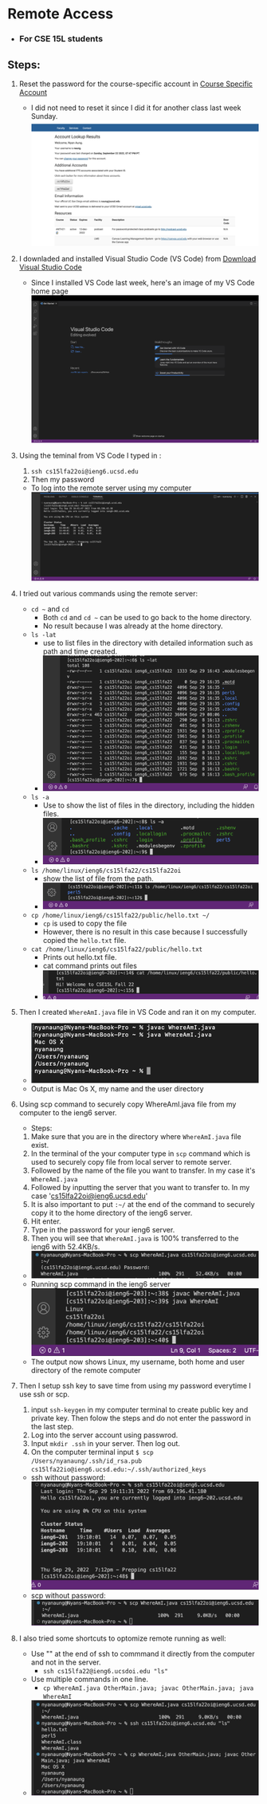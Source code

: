 # Remote Access
* ### For CSE 15L students

## Steps: 

1. Reset the password for the course-specific account in [Course Specific Account](https://sdacs.ucsd.edu/~icc/index.php)
   * I did not need to reset it since I did it for another class last week Sunday. ![UCSD Acc](UCSD%20Acc.png)

2. I downladed and installed Visual Studio Code (VS Code) from [Download Visual Studio Code](https://code.visualstudio.com/) 
   * Since I installed VS Code last week, here's an image of my VS Code home page ![VS Code](VS%20CODE.png) 

3. Using the teminal from VS Code I typed in : 
    1. `ssh cs15lfa22oi@ieng6.ucsd.edu` 
    2. Then my password
    * To log into the remote server using my computer ![firstTimeLogIn](firstTImeLogIn.png)

4. I tried out various commands using the remote server: 
    * `cd ~` and `cd`
       * Both `cd` and `cd ~` can be used to go back to the home directory.
       * No result because I was already at the home directory. 
    * `ls -lat` 
       * use to list files in the directory with detailed information such as path and time created.
       * ![ls -lat](Try-ls-lat.png)
    * `ls -a`
       * Use to show the list of files in the directory, including the hidden files.
       * ![ls -a](ls-a.png)
    * `ls /home/linux/ieng6/cs15lfa22/cs15lfa22oi`
       * show the list of file from the path.
       * ![ls /home](Try-ls.png)
    * `cp /home/linux/ieng6/cs15lfa22/public/hello.txt ~/`
       * `cp` is used to copy the file 
       * However, there is no result in this case because I successfully copied the `hello.txt` file. 
    * `cat /home/linux/ieng6/cs15lfa22/public/hello.txt`
       * Prints out hello.txt file.
       * cat command prints out files 
       * ![cat](Try-cat.png)

5. Then I created `WhereAmI.java` file in VS Code and ran it on my computer.
   * ![WhereAmI.java in computer](WhereAmI-in-computer.png)
   * Output is Mac Os X, my name and the user directory

6. Using scp command to securely copy WhereAmI.java file from my computer to the ieng6 server.
   * Steps: 
    1. Make sure that you are in the directory where `WhereAmI.java` file exist.
    2. In the terminal of the your computer type in `scp` command which is used to securely copy file from local server to remote server.
    3. Followed by the name of the file you want to transfer. In my case it's `WhereAmI.java`
    4. Followed by inputting the server that you want to transfer to. In my case 'cs15lfa22oi@ieng6.ucsd.edu'
    5. It is also important to put `:~/` at the end of the command to securely copy it to the home directory of the ieng6 server. 
    6. Hit enter.
    7. Type in the password for your ieng6 server. 
    8. Then you will see that `WhereAmI.java` is 100% transferred to the ieng6 with 52.4KB/s. 
   * ![Scp WhereAmI](Scp-WhereAmI.png)
   * Running scp command in the ieng6 server ![WhereAmI.java in server](WhereAmI-in-server.png)
   * The output now shows Linux, my username, both home and user directory of the remote computer
 
7. Then I setup ssh key to save time from using my password everytime I use ssh or scp.
   1. input `ssh-keygen` in my computer terminal to create public key and private key. Then folow the steps and do not enter the password in the last step. 
   2. Log into the server account using passwrod.
   3. Input `mkdir .ssh` in your server. Then log out. 
   4. On the computer terminal input `$ scp /Users/nyanaung/.ssh/id_rsa.pub cs15lfa22io@ieng6.ucsd.edu:~/.ssh/authorized_keys`
   * ssh without password: ![ssh without password](Login-without-password.png)
   * scp without password: ![scp without password](Scp-without-password.png)

8. I also tried some shortcuts to optomize remote running as well: 
   * Use "" at the end of ssh to commmand it directly from the computer and not in the server. 
      * `ssh cs15lfa22@ieng6.ucsdoi.edu "ls"`
   * Use multiple commands in one line. 
      * `cp WhereAmI.java OtherMain.java; javac OtherMain.java; java WhereAmI`
   * ![Shortcuts](shortcut.png)


       
